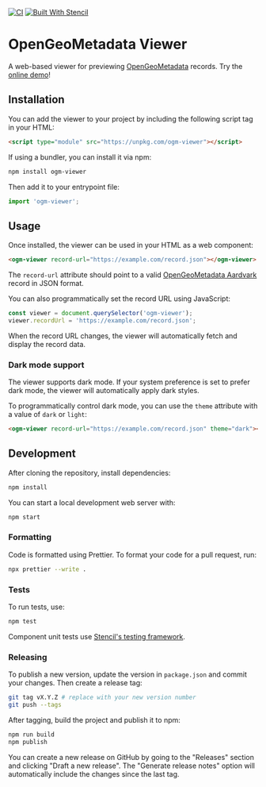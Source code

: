 [![CI](https://github.com/OpenGeoMetadata/ogm-viewer/actions/workflows/ci.yml/badge.svg)](https://github.com/OpenGeoMetadata/ogm-viewer/actions/workflows/ci.yml)
[![Built With Stencil](https://img.shields.io/badge/-Built%20With%20Stencil-16161d.svg?logo=data%3Aimage%2Fsvg%2Bxml%3Bbase64%2CPD94bWwgdmVyc2lvbj0iMS4wIiBlbmNvZGluZz0idXRmLTgiPz4KPCEtLSBHZW5lcmF0b3I6IEFkb2JlIElsbHVzdHJhdG9yIDE5LjIuMSwgU1ZHIEV4cG9ydCBQbHVnLUluIC4gU1ZHIFZlcnNpb246IDYuMDAgQnVpbGQgMCkgIC0tPgo8c3ZnIHZlcnNpb249IjEuMSIgaWQ9IkxheWVyXzEiIHhtbG5zPSJodHRwOi8vd3d3LnczLm9yZy8yMDAwL3N2ZyIgeG1sbnM6eGxpbms9Imh0dHA6Ly93d3cudzMub3JnLzE5OTkveGxpbmsiIHg9IjBweCIgeT0iMHB4IgoJIHZpZXdCb3g9IjAgMCA1MTIgNTEyIiBzdHlsZT0iZW5hYmxlLWJhY2tncm91bmQ6bmV3IDAgMCA1MTIgNTEyOyIgeG1sOnNwYWNlPSJwcmVzZXJ2ZSI%2BCjxzdHlsZSB0eXBlPSJ0ZXh0L2NzcyI%2BCgkuc3Qwe2ZpbGw6I0ZGRkZGRjt9Cjwvc3R5bGU%2BCjxwYXRoIGNsYXNzPSJzdDAiIGQ9Ik00MjQuNywzNzMuOWMwLDM3LjYtNTUuMSw2OC42LTkyLjcsNjguNkgxODAuNGMtMzcuOSwwLTkyLjctMzAuNy05Mi43LTY4LjZ2LTMuNmgzMzYuOVYzNzMuOXoiLz4KPHBhdGggY2xhc3M9InN0MCIgZD0iTTQyNC43LDI5Mi4xSDE4MC40Yy0zNy42LDAtOTIuNy0zMS05Mi43LTY4LjZ2LTMuNkgzMzJjMzcuNiwwLDkyLjcsMzEsOTIuNyw2OC42VjI5Mi4xeiIvPgo8cGF0aCBjbGFzcz0ic3QwIiBkPSJNNDI0LjcsMTQxLjdIODcuN3YtMy42YzAtMzcuNiw1NC44LTY4LjYsOTIuNy02OC42SDMzMmMzNy45LDAsOTIuNywzMC43LDkyLjcsNjguNlYxNDEuN3oiLz4KPC9zdmc%2BCg%3D%3D&colorA=16161d&style=flat-square)](https://stenciljs.com)

# OpenGeoMetadata Viewer

A web-based viewer for previewing [OpenGeoMetadata](https://opengeometadata.org/) records. Try the [online demo](http://opengeometadata.org/ogm-viewer/)!

## Installation

You can add the viewer to your project by including the following script tag in your HTML:

```html
<script type="module" src="https://unpkg.com/ogm-viewer"></script>
```

If using a bundler, you can install it via npm:

```bash
npm install ogm-viewer
```

Then add it to your entrypoint file:

```javascript
import 'ogm-viewer';
```

## Usage

Once installed, the viewer can be used in your HTML as a web component:

```html
<ogm-viewer record-url="https://example.com/record.json"></ogm-viewer>
```

The `record-url` attribute should point to a valid [OpenGeoMetadata Aardvark](https://opengeometadata.org/ogm-aardvark/) record in JSON format.

You can also programmatically set the record URL using JavaScript:

```javascript
const viewer = document.querySelector('ogm-viewer');
viewer.recordUrl = 'https://example.com/record.json';
```

When the record URL changes, the viewer will automatically fetch and display the record data.

### Dark mode support

The viewer supports dark mode. If your system preference is set to prefer dark mode, the viewer will automatically apply dark styles.

To programmatically control dark mode, you can use the `theme` attribute with a value of `dark` or `light`:

```html
<ogm-viewer record-url="https://example.com/record.json" theme="dark"></ogm-viewer>
```

## Development

After cloning the repository, install dependencies:

```bash
npm install
```

You can start a local development web server with:

```bash
npm start
```

### Formatting

Code is formatted using Prettier. To format your code for a pull request, run:

```bash
npx prettier --write .
```

### Tests

To run tests, use:

```bash
npm test
```

Component unit tests use [Stencil's testing framework](https://stenciljs.com/docs/unit-testing).

### Releasing

To publish a new version, update the version in `package.json` and commit your changes. Then create a release tag:

```bash
git tag vX.Y.Z # replace with your new version number
git push --tags
```

After tagging, build the project and publish it to npm:

```bash
npm run build
npm publish
```

You can create a new release on GitHub by going to the "Releases" section and clicking "Draft a new release". The "Generate release notes" option will automatically include the changes since the last tag.